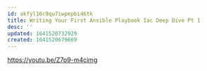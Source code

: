 ```yaml
---
id: akfyl16c9qu7iwpepbi46tk
title: Writing Your First Ansible Playbook Iac Deep Dive Pt 1
desc: ''
updated: 1641520732929
created: 1641520679669
---
```



<https://youtu.be/Z7p9-m4cimg>
